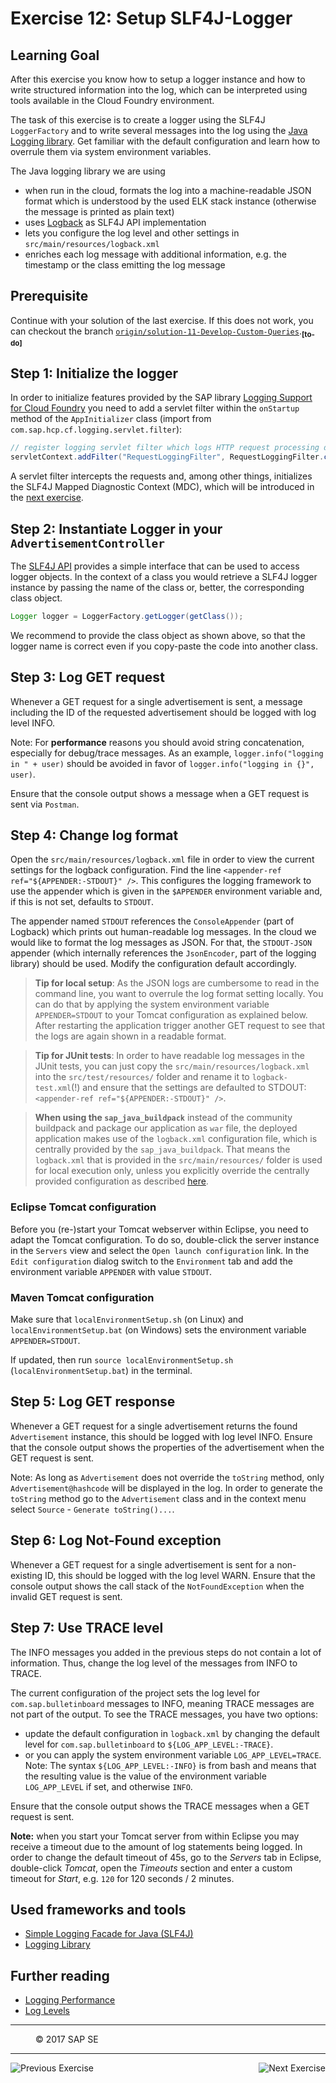Exercise 12: Setup SLF4J-Logger
===============================

## Learning Goal
After this exercise you know how to setup a logger instance and how to write structured information into the log, which can be interpreted using tools available in the Cloud Foundry environment. 

The task of this exercise is to create a logger using the SLF4J `LoggerFactory` and to write several messages into the log using the [Java Logging library](https://github.com/SAP/cf-java-logging-support). Get familiar with the default configuration and learn how to overrule them via system environment variables. 

The Java logging library we are using
- when run in the cloud, formats the log into a machine-readable JSON format which is understood by the used ELK stack instance (otherwise the message is printed as plain text)
- uses [Logback](http://logback.qos.ch/) as SLF4J API implementation
- lets you configure the log level and other settings in `src/main/resources/logback.xml`
- enriches each log message with additional information, e.g. the timestamp or the class emitting the log message

## Prerequisite
Continue with your solution of the last exercise. If this does not work, you can checkout the branch [`origin/solution-11-Develop-Custom-Queries`](https://github.wdf.sap.corp/cc-java/cc-bulletinboard-ads-spring-webmvc/tree/solution-11-Develop-Custom-Queries).<sub><b>[to-do]</b></sub>

## Step 1: Initialize the logger
In order to initialize features provided by the SAP library [Logging Support for Cloud Foundry](https://github.com/SAP/cf-java-logging-support) you need to add a servlet filter within the `onStartup` method of the `AppInitializer` class (import from `com.sap.hcp.cf.logging.servlet.filter`):

```java
// register logging servlet filter which logs HTTP request processing details
servletContext.addFilter("RequestLoggingFilter", RequestLoggingFilter.class).addMappingForUrlPatterns(null, false, "/*");
```

A servlet filter intercepts the requests and, among other things, initializes the SLF4J Mapped Diagnostic Context (MDC), which will be introduced in the [next exercise](/LoggingTracing/Exercise_13_Use_SLF4J_Features.md).

## Step 2: Instantiate Logger in your `AdvertisementController` 
The [SLF4J API](http://www.slf4j.org) provides a simple interface that can be used to access logger objects.
In the context of a class you would retrieve a SLF4J logger instance by passing the name of the class or, better, the corresponding class object. 

```java
Logger logger = LoggerFactory.getLogger(getClass());
```

We recommend to provide the class object as shown above, so that the logger name is correct even if you copy-paste the code into another class.

## Step 3: Log GET request
Whenever a GET request for a single advertisement is sent, a message including the ID of the requested advertisement should be logged with log level INFO.

Note: For **performance** reasons you should avoid string concatenation, especially for debug/trace messages.
As an example, `logger.info("logging in " + user)` should be avoided in favor of `logger.info("logging in {}", user)`.

Ensure that the console output shows a message when a GET request is sent via `Postman`.

## Step 4: Change log format

Open the `src/main/resources/logback.xml` file in order to view the current settings for the logback configuration. Find the line `<appender-ref ref="${APPENDER:-STDOUT}" />`. This configures the logging framework to use the appender which is given in the `$APPENDER` environment variable and, if this is not set, defaults to `STDOUT`.

The appender named `STDOUT` references the `ConsoleAppender` (part of Logback) which prints out human-readable log messages.
In the cloud we would like to format the log messages as JSON. For that, the `STDOUT-JSON` appender (which internally references the `JsonEncoder`, part of the logging library) should be used. Modify the configuration default accordingly.

>**Tip for local setup**: As the JSON logs are cumbersome to read in the command line, you want to overrule the log format setting locally. You can do that by applying the system environment variable `APPENDER=STDOUT` to your Tomcat configuration as explained below. After restarting the application trigger another GET request to see that the logs are again shown in a readable format. 

>**Tip for JUnit tests**: In order to have readable log messages in the JUnit tests, you can just copy the `src/main/resources/logback.xml` into the `src/test/resources/` folder and rename it to `logback-test.xml`(!) and ensure that the settings are defaulted to STDOUT: `<appender-ref ref="${APPENDER:-STDOUT}" />`.

>**When using the `sap_java_buildpack`** instead of the community buildpack and package our application as `war` file, the deployed application makes use of the `logback.xml` configuration file, which is centrally provided by the `sap_java_buildpack`. 
That means the `logback.xml` that is provided in the `src/main/resources/` folder is used for local execution only, unless you explicitly override the centrally provided configuration as described [here](/LoggingTracing/Exercise_14_GettingStarted_With_ELK_Stack.md#step-13-provide-a-custom-logbackxml).

### Eclipse Tomcat configuration
Before you (re-)start your Tomcat webserver within Eclipse, you need to adapt the Tomcat configuration. To do so, double-click the server instance in the `Servers` view and select the `Open launch configuration` link. In the `Edit configuration` dialog switch to the `Environment` tab and add the environment variable `APPENDER` with value `STDOUT`.

### Maven Tomcat configuration
Make sure that `localEnvironmentSetup.sh` (on Linux) and `localEnvironmentSetup.bat` (on Windows) sets the environment variable `APPENDER=STDOUT`.

If updated, then run `source localEnvironmentSetup.sh` (`localEnvironmentSetup.bat`) in the terminal.

## Step 5: Log GET response
Whenever a GET request for a single advertisement returns the found `Advertisement` instance, this should be logged with log level INFO. Ensure that the console output shows the properties of the advertisement when the GET request is sent.

Note: As long as `Advertisement` does not override the `toString` method, only `Advertisement@hashcode` will be displayed in the log. In order to generate the `toString` method go to the `Advertisement` class and in the context menu select `Source` - `Generate toString()...`.

## Step 6: Log Not-Found exception
Whenever a GET request for a single advertisement is sent for a non-existing ID, this should be logged with the log level WARN. Ensure that the console output shows the call stack of the `NotFoundException` when the invalid GET request is sent.

## Step 7: Use TRACE level
The INFO messages you added in the previous steps do not contain a lot of information. Thus, change the log level of the messages from INFO to TRACE.

The current configuration of the project sets the log level for `com.sap.bulletinboard` messages to INFO, meaning TRACE messages are not part of the output. To see the TRACE messages, you have two options:
- update the default configuration in `logback.xml` by changing the default level for `com.sap.bulletinboard` to `${LOG_APP_LEVEL:-TRACE}`.
- or you can apply the system environment variable `LOG_APP_LEVEL=TRACE`. Note: The syntax `${LOG_APP_LEVEL:-INFO}` is from bash and means that the resulting value is the value of the environment variable `LOG_APP_LEVEL` if set, and otherwise `INFO`.

Ensure that the console output shows the TRACE messages when a GET request is sent.

**Note:** when you start your Tomcat server from within Eclipse you may receive a timeout due to the amount of log statements being logged. In order to change the default timeout of 45s, go to the *Servers* tab in Eclipse, double-click *Tomcat*, open the *Timeouts* section and enter a custom timeout for *Start*, e.g. `120` for 120 seconds / 2 minutes.



## Used frameworks and tools
- [Simple Logging Facade for Java (SLF4J)](http://www.slf4j.org/)
- [Logging Library](https://github.com/SAP/cf-java-logging-support) 

## Further reading
- [Logging Performance](http://www.slf4j.org/faq.html#logging_performance)
- [Log Levels](http://www.slf4j.org/api/org/apache/log4j/Level.html)
 
***
<dl>
  <dd>
  <div class="footer">&copy; 2017 SAP SE</div>
  </dd>
</dl>
<hr>
<a href="/ConnectDatabase/Exercise_11_Develop_Custom_Queries.md">
  <img align="left" alt="Previous Exercise">
</a>
<a href="/LoggingTracing/Exercise_13_Use_SLF4J_Features.md">
  <img align="right" alt="Next Exercise">
</a>
